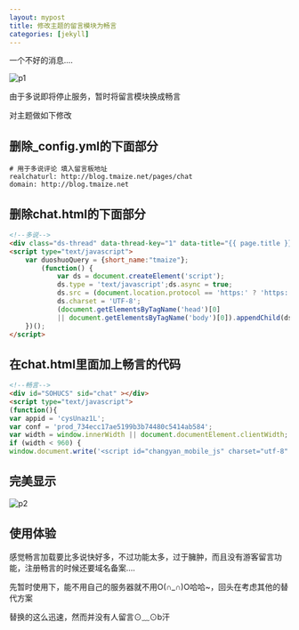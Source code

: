 ```yaml
---
layout: mypost
title: 修改主题的留言模块为畅言
categories: [jekyll]
---
```


一个不好的消息....

![p1](01.jpg)

由于多说即将停止服务，暂时将留言模块换成畅言

对主题做如下修改

## 删除_config.yml的下面部分

```
# 用于多说评论 填入留言板地址
realchaturl: http://blog.tmaize.net/pages/chat
domain: http://blog.tmaize.net
```

## 删除chat.html的下面部分

```html
<!--多说-->
<div class="ds-thread" data-thread-key="1" data-title="{{ page.title }}" data-url="{{ site.realchaturl }}"></div>
<script type="text/javascript">
    var duoshuoQuery = {short_name:"tmaize"};
        (function() {
            var ds = document.createElement('script');
            ds.type = 'text/javascript';ds.async = true;
            ds.src = (document.location.protocol == 'https:' ? 'https:' : 'http:') + '//static.duoshuo.com/embed.js';
            ds.charset = 'UTF-8';
            (document.getElementsByTagName('head')[0]
            || document.getElementsByTagName('body')[0]).appendChild(ds);
    })();
</script>
```

## 在chat.html里面加上畅言的代码

```html
<!--畅言-->
<div id="SOHUCS" sid="chat" ></div>
<script type="text/javascript">
(function(){
var appid = 'cysUnaz1L';
var conf = 'prod_734ecc17ae5199b3b74480c5414ab584';
var width = window.innerWidth || document.documentElement.clientWidth;
if (width < 960) {
window.document.write('<script id="changyan_mobile_js" charset="utf-8" type="text/javascript" src="http://changyan.sohu.com/upload/mobile/wap-js/changyan_mobile.js?client_id=' + appid + '&conf=' + conf + '"><\/script>'); } else { var loadJs=function(d,a){var c=document.getElementsByTagName("head")[0]||document.head||document.documentElement;var b=document.createElement("script");b.setAttribute("type","text/javascript");b.setAttribute("charset","UTF-8");b.setAttribute("src",d);if(typeof a==="function"){if(window.attachEvent){b.onreadystatechange=function(){var e=b.readyState;if(e==="loaded"||e==="complete"){b.onreadystatechange=null;a()}}}else{b.onload=a}}c.appendChild(b)};loadJs("http://changyan.sohu.com/upload/changyan.js",function(){window.changyan.api.config({appid:appid,conf:conf})}); } })(); </script>
```

## 完美显示

![p2](02.jpg)

## 使用体验

感觉畅言加载要比多说快好多，不过功能太多，过于臃肿，而且没有游客留言功能，注册畅言的时候还要域名备案....

先暂时使用下，能不用自己的服务器就不用O(∩_∩)O哈哈~，回头在考虑其他的替代方案

替换的这么迅速，然而并没有人留言⊙﹏⊙b汗




